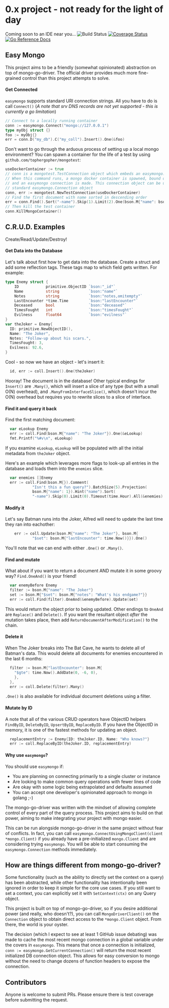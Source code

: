 # 0.x project - not ready for the light of day
Coming soon to an IDE near you...
![Build Status](https://github.com/TopherGopher/easymongo/workflows/Go/badge.svg?branch=master) [![Coverage Status](https://coveralls.io/repos/github/TopherGopher/easymongo/badge.svg?branch=master)](https://coveralls.io/github/TopherGopher/easymongo?branch=master) [![Go Reference Docs](https://pkg.go.dev/badge/github.com/tophergopher/easymongo.svg)](https://pkg.go.dev/github.com/tophergopher/easymongo)

## Easy Mongo
This project aims to be a friendly (somewhat opinionated) abstraction on top of mongo-go-driver. The official driver provides much more fine-grained control than this project attempts to solve.

#### Get Connected
`easymongo` supports standard URI connection strings. All you have to do is call `Connect()`
(_A note that srv DNS records are not yet supported - this is currently
a go limitation_)
```go
// Connect to a locally running container
conn := easymongo.Connect("mongo://127.0.0.1")
type myObj struct {}
foo := myObj{}
err = conn.D("my_db").C("my_coll").Insert().One(&foo)
```
Don't want to go through the arduous process of setting up a local mongo environment?
You can spawn a container for the life of a test by using `github.com/tophergopher/mongotest`:
```go
useDockerContainer := true
// conn is a mongotest.TestConnection object which embeds an easymongo.Connection object
// When this command runs, a mongo docker container is spawned, bound on any available port
// and an easymongo connection is made. This connection object can be used just like a
// standard easymongo.Connection object
conn, err := mongotest.NewTestConnection(useDockerContainer)
// Find the first document with name sorted in descending order
err = conn.Find().Sort("-name").Skip(1).Limit(2).One(bson.M{"name": bson.M{"$ne": nil}})
// Then kill the test container
conn.KillMongoContainer()
```

## C.R.U.D. Examples
Create/Read/Update/Destroy!
#### Get Data into the Database
Let's talk about first how to get data into the database. Create a struct and add some reflection tags. These tags map to which field gets written. For example:
```go
type Enemy struct {
	ID            primitive.ObjectID `bson:"_id"`
	Name          string             `bson:"name"`
	Notes         string             `bson:"notes,omitempty"`
	LastEncounter *time.Time         `bson:"lastEncounter"`
	Deceased      bool               `bson:"deceased"`
	TimesFought   int                `bson:"timesFought"`
	Evilness      float64            `bson:"evilness"`
}
var theJoker = Enemy{
  ID: primitive.NewObjectID(),
  Name: "The Joker",
  Notes: "Follow-up about his scars.",
  TimesFought: 3,
  Evilness: 92.6,
}
```
Cool - so now we have an object - let's insert it:
```go
  id, err := coll.Insert().One(theJoker)
```
Hooray! The document is in the database! Other typical endings for `Insert()` are `.Many()`, which will insert a slice of any type (but with a small O(N) overhead), and `.ManyFromInterfaceSlice()`, which doesn't incur the O(N) overhead but requires you to rewrite slices to a slice of interface.

#### Find it and query it back
Find the first matching document:
```go
  var eLookup Enemy
  err := coll.Find(bson.M{"name": "The Joker"}).One(&eLookup)
  fmt.Printf("%#v\n", eLookup)
```
If you examine `eLookup`, `eLookup` will be populated with all the initial metadata from `theJoker` object.

Here's an example which leverages more flags to look-up all entries in the database and loads them into the `enemies` slice.
```go
  var enemies []Enemy
  err := coll.Find(bson.M{}).Comment(
			"Isn't this a fun query?").BatchSize(5).Projection(
			bson.M{"name": 1}).Hint("name").Sort(
			"-name").Skip(0).Limit(0).Timeout(time.Hour).All(&enemies)
```

#### Modify it
Let's say Batman runs into the Joker, Alfred will need to update the last time they ran into eachother:
```go
	err := coll.Update(bson.M{"name": "The Joker"}, bson.M{
			"$set": bson.M{"lastEncounter": time.Now()}}).One()
```
You'll note that we can end with either `.One()` or `.Many()`.

#### Find and mutate
What about if you want to return a document AND mutate it in some groovy way? `Find.OneAnd()` is your friend!
```go
  var enemyBefore Enemy
  filter := bson.M{"name": "The Joker"}
  set := bson.M{"$set": bson.M{"notes": "What's his endgame?"}}
  err := coll.Find(filter).OneAnd(&enemyBefore).Update(set)
```
This would return the object prior to being updated. Other endings to `OneAnd` are `Replace()` and `Delete()`. If you want the resultant object _after_ the mutation takes place, then add `ReturnDocumentAfterModification()` to the chain.

#### Delete it
When The Joker breaks into The Bat Cave, he wants to delete all of Batman's data. 
This would delete all documents for enemies encountered in the last 6 months:
```go
  filter := bson.M{"lastEncounter": bson.M{
    "$gte": time.Now().AddDate(0, -6, 0),
    },
  },
  err := coll.Delete(filter).Many()
```
`.One()` is also available for individual document deletions using a filter.

#### Mutate by ID
A note that all of the various CRUD operators have ObjectID helpers
`FindByID`, `DeleteByID`, `UpsertByID`, `ReplaceByID`. If you have the ObjectID in memory, it is one of the fastest methods for updating an object.
```go
  replacementEntry := Enemy{ID: theJoker.ID, Name: "Who knows?"}
  err := coll.ReplaceByID(theJoker.ID, replacementEntry)
```

#### Why use `easymongo`?
You should use `easymongo` if:
- You are planning on connecting primarily to a single cluster or instance
- Are looking to make common query operations with fewer lines of code
- Are okay with some logic being extrapolated and defaults assumed
- You can accept one developer's opinionated approach to mongo in golang ;-)

The mongo-go-driver was written with the mindset of allowing complete control of every part of the query process. This project aims to build on that power, aiming to make integrating your project with mongo easier.

This can be run alongside mongo-go-driver in the same project without fear of conflicts. In fact, you can call `easymongo.ConnectUsingMongoClient(client *mongo.Client)` if you already have a pre-initialized `mongo.Client` and are considering trying `easymongo`. You will be able to start consuming the `easymongo.Connection` methods immediately.

## How are things different from mongo-go-driver?
Some functionality (such as the ability to directly set the context on a query) has been abstracted, while other functionality has intentionally been ignored in order to keep it simple for the core use cases. If you still want to set a context, you can explicitly set it with `SetContext(ctx)` on any Query object.

This project is built on top of mongo-go-driver, so if you desire additional power (and really, who doesn't?), you can call `MongoDriverClient()` on the `Connection` object to obtain direct access to the `*mongo.Client` object. From there, the world is your oyster.

The decision (which I expect to see at least 1 GitHub issue debating) was made to cache the most recent mongo connection in a global variable under the covers in `easymongo`. This means that once a connection is initialized, `conn := easymongo.GetCurrentConnection()` will return the most recent initialized DB connection object. This allows for easy conversion to mongo without the need to change dozens of function headers to expose the connection.

## Contributors
Anyone is welcome to submit PRs. Please ensure there is test coverage before submitting the request.
